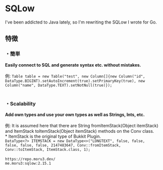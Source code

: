 # SQLow
I've been addicted to Java lately, so I'm rewriting the SQLow I wrote for Go.
## 特徴
### ・簡単
<b>Easily connect to SQL and generate syntax etc. without mistakes.</b><br><br>
例: ```Table table = new Table("test", new Column[]{new Column("id", DataType.BIGINT).setAutoIncrement(true).setPrimaryKey(true), new Column("name", DataType.TEXT).setNotNull(true)});```
<br>
<br>
### ・Scalability
<b>Add own types and use your own types as well as Strings, Ints, etc.</b><br><br>
例: It is assumed here that there are String fromItemStack(Object itemStack) and ItemStack toItemStack(Object itemStack) methods on the Conv class. <br> * ItemStack is the original type of Bukkit Plugin.
<br>
```DataType<?> ITEMSTACK = new DataType<>("LONGTEXT", false, false, false, false, false, 2147483647, Conv::fromItemStack, Conv::toItemStack, ItemStack.class, 1);```
<br>
<br>
```https://repo.moru3.dev/```<br>
```me.moru3:sqlow:2.15.1```
